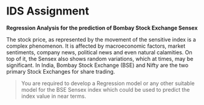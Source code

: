 # IDS Assignment

**Regression Analysis for the prediction of Bombay Stock Exchange Sensex**

The stock price, as represented by the movement of the sensitive index is a complex phenomenon. It is affected by macroeconomic factors, market sentiments, company news, political news and even natural calamities. On top of it, the Sensex also shows random variations, which at times, may be significant. In India, Bombay Stock Exchange (BSE) and Nifty are the two primary Stock Exchanges for share trading.

> You are required to develop a Regression model or any other suitable model for the BSE Sensex index which could be used to predict the index value in near terms.